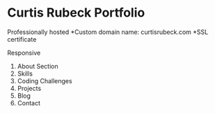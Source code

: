 # Curtis Rubeck Portfolio

Professionally hosted
*Custom domain name: curtisrubeck.com
*SSL certificate

Responsive

1. About Section
1. Skills
1. Coding Challenges
1. Projects
1. Blog
1. Contact
